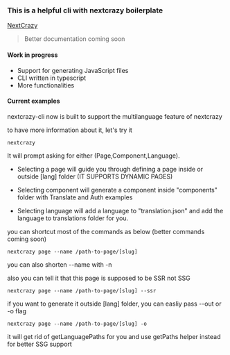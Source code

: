 ### This is a helpful cli with nextcrazy boilerplate

[NextCrazy](https://github.com/mohammadou1/nextcrazy)

> Better documentation coming soon

#### Work in progress

- Support for generating JavaScript files
- CLI written in typescript
- More functionalities

#### Current examples

nextcrazy-cli now is built to support the multilanguage feature of nextcrazy

to have more information about it, let's try it

```
nextcrazy
```

It will prompt asking for either (Page,Component,Language).

- Selecting a page will guide you through defining a page inside or outside [lang] folder (IT SUPPORTS DYNAMIC PAGES)

- Selecting component will generate a component inside "components" folder with Translate and Auth examples

- Selecting language will add a language to "translation.json" and add the language to translations folder for you.

you can shortcut most of the commands as below (better commands coming soon)

```
nextcrazy page --name /path-to-page/[slug]
```

you can also shorten --name with -n

also you can tell it that this page is supposed to be SSR not SSG

```
nextcrazy page --name /path-to-page/[slug] --ssr
```

if you want to generate it outside [lang] folder, you can easliy pass --out or -o flag

```
nextcrazy page --name /path-to-page/[slug] -o
```

it will get rid of getLanguagePaths for you and use getPaths helper instead for better SSG support
